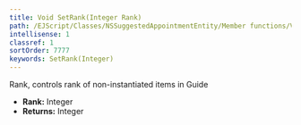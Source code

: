 ```yaml
---
title: Void SetRank(Integer Rank)
path: /EJScript/Classes/NSSuggestedAppointmentEntity/Member functions/Void SetRank(Integer p_0)
intellisense: 1
classref: 1
sortOrder: 7777
keywords: SetRank(Integer)
---
```



Rank, controls rank of non-instantiated items in Guide



* **Rank:** Integer
* **Returns:** Integer


